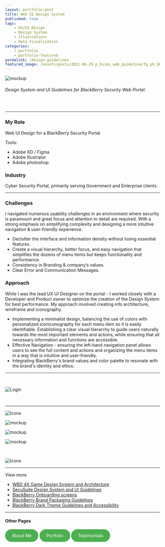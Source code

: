 ```yaml
---
layout: portfolio-post
title: Web UI Design System
published: true
tags:
    - UX/UI Design
    - Design System
    - Illustrations
    - Data Visualization
categories:
    - portfolio
    - portfolio-featured
permalink: /design-guidelines
featured_image: /assets/posts/2021-06-29-p_bsims_web_guideline/fp_ph_bberry_bsimsportal.png
---
```


![mockup](/assets/posts/2021-06-29-p_bsims_web_guideline/fp_ph_bberry_bsimsportal.png "mockup")<br>
###### Design System and UI Guidelines for BlackBerry Security Web Portal. 
<br>


_______________________________________________

<div class="row">
  <div class="col-sm-6" markdown="1">

### My Role

   Web UI Design for a BlackBerry Security Portal
   
   Tools:

   -  Adobe XD / Figma
   -  Adobe Illustrator
   -  Adobe photoshop

  </div>

  <div class="col-sm-6" markdown="1">
   
### Industry

 Cyber Security Portal, primarily serving Government and Enterprise clients.
   
   
   
  </div>
</div>

_______________________________________________

<div class="row">
  <div class="col-sm-6" markdown="1">

### Challenges

 I navigated numerous usability challenges in an environment where security is paramount and great focus and attention to detail are required. With a strong emphasis on simplifying complexity and designing a more intuitive navigation & user-friendly experience. 


 - Declutter the interface and information density without losing essential features.
 - Create a visual hierarchy, better focus, and easy navigation that simplifies the dozens of menu items but keeps functionality and performance.
 - Consistency in Branding & company’s values.
 - Clear Error and Communication Messages.


  </div>

  <div class="col-sm-6" markdown="1">

 
 
   
### Approach

 While I was the lead UX UI Designer on the portal - I worked closely with a Developer and Product owner to optimize the creation of the Design System for best performance.
 My approach involved creating info architecture, wireframe and iconography.


 - Implementing a minimalist design, balancing the use of colors with personalized iconiconography for each menu item so it is easily identifiable. Establishing a clear visual hierarchy to guide users naturally towards the most important elements and actions, while ensuring that all necessary information and functions are accessible.
 - Effective Navigation - ensuring the left-hand navigation panel allows users to see the full content and actions and organizing the menu items in a way that is intuitive and user-friendly. 
 - Integrating BlackBerry's brand values and color palette to resonate with the brand's identity and ethos.
   
   
  </div>
</div>

_______________________________________________

 <br>

![Login](/assets/posts/2021-06-29-p_bsims_web_guideline/webbsims_guidlines.png "Login")<br>

<br>

________________


![Icons](/assets/posts/2021-06-29-p_bsims_web_guideline/Desktop2_bsimsscreen.jpg "icons")
<br>

![mockup](/assets/posts/2021-06-29-p_bsims_web_guideline/bsims-sideweb.png "mockup")

![mockup](/assets/posts/2021-06-29-p_bsims_web_guideline/bsims-menu.png "mockup")





![mockup](/assets/posts/2021-06-29-p_bsims_web_guideline/bsims-allicons.png "mockup")



<br>



![Icons](/assets/posts/2021-06-29-p_bsims_web_guideline/Mock-place-website-laptop_1a.png "icons")<br>

____________________________________________

View more


- [WBD 4X Game Design System and Architecture](/wbd-4xhud)
- [SecuSuite Design System and UI Guidelines](/design-guidelines)
- [BlackBerry Onboarding screens](/empty-data)
- [BlackBerry Brand Packaging Guidelines](/bb-brand) 
- [BlackBerry Dark Theme Guidelines and Accessibility](/colour-accessibility) 

_________________________________________________

#### Other Pages

<html lang="en">
<head>
    <meta charset="UTF-8">
    <meta name="viewport" content="width=device-width, initial-scale=1.0">
    <title>Styled Link</title>
    <style>
        .oval-link {
            display: inline-block;
            padding: 10px 20px;
            background-color: #4CAF50; /* Background color */
            color: white; /* Text color */
            border: 2px solid #4CAF50; /* Border color */
            border-radius: 30px; /* Rounded corners */
            text-decoration: none; /* Remove underline */
             }
  .oval-link:hover {
            background-color: white; /* Hover background color */
            color: #4CAF50; /* Hover text color */
        }
    </style>
</head>
<body>
    <a href="https://curlydesigner.com/about" class="oval-link">About Me</a>
</body>
</html>

<html lang="en">
<head>
    <meta charset="UTF-8">
    <meta name="viewport" content="width=device-width, initial-scale=1.0">
    <title>Styled Link</title>
    <style>
        .oval-link {
            display: inline-block;
            padding: 10px 20px;
            background-color: #4CAF50; /* Background color */
            color: white; /* Text color */
            border: 2px solid #4CAF50; /* Border color */
            border-radius: 30px; /* Rounded corners */
            text-decoration: none; /* Remove underline */
             }
  .oval-link:hover {
            background-color: white; /* Hover background color */
            color: #4CAF50; /* Hover text color */
        }
    </style>
</head>
<body>
    <a href="https://curlydesigner.com/category/portfolio" class="oval-link">Portfolio</a>
</body>
</html>

<html lang="en">
<head>
    <meta charset="UTF-8">
    <meta name="viewport" content="width=device-width, initial-scale=1.0">
    <title>Styled Link</title>
    <style>
        .oval-link {
            display: inline-block;
            padding: 10px 20px;
            background-color: #4CAF50; /* Background color */
            color: white; /* Text color */
            border: 2px solid #4CAF50; /* Border color */
            border-radius: 30px; /* Rounded corners */
            text-decoration: none; /* Remove underline */
             }
  .oval-link:hover {
            background-color: white; /* Hover background color */
            color: #4CAF50; /* Hover text color */
        }
    </style>
</head>
<body>
    <a href="https://curlydesigner.com/#testimonials" class="oval-link">Testimonials</a>
</body>
</html>
